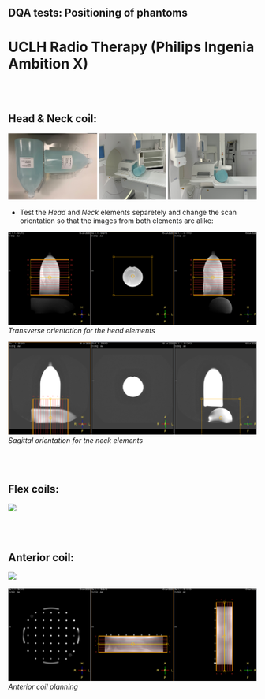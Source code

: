 
## DQA tests: Positioning of phantoms
# UCLH Radio Therapy (Philips Ingenia Ambition X)

<br/><br/>

## Head & Neck coil:
![](media/HN.png) 

* Test the *Head* and *Neck* elements separetely and change the scan orientation so that the images from both elements are alike:
  
![](media/HPlan.png)
*Transverse orientation for the head elements*

![](media/NPlan.png)
*Sagittal orientation for tne neck elements*
 
<br/><br/>

## Flex coils:
![](media/Flex.png) 






<br/><br/>

## Anterior coil:
![](media/Anterior.png)


![](media/APlan.png)
*Anterior coil planning*
